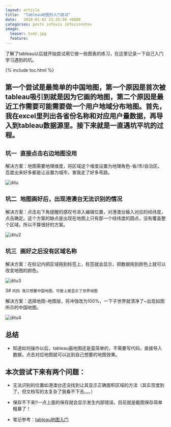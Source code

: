 ```yaml
---
layout: article
title:  "Tableau地图的入门尝试"
date:   2018-01-02 21:35:50 +0800
categories: posts infovis infovisnotes
image:
  teaser: txm2.jpg
  feature: 
---
```


了解了tableau以后就开始尝试用它做一些图表的练习，在这里记录一下自己入门学习遇到的坑。

{% include toc.html %}

## 第一个尝试是最简单的中国地图，第一个原因是首次被tableau吸引到就是因为它画的地图，第二个原因是最近工作需要可能需要做一个用户地域分布地图。首先，我在excel里列出各省份名称和对应用户量数据，再导入到tableau数据源里。接下来就是一直遇坑平坑的过程。


## `坑一 直接点击右边地图没用`

解决方案：地图需要地理维度，将区域这个维度设置为地理角色-省/市/自治区。百度出来好多都是让设置为城市，害我走了好多弯路。

![ditu](https://image.ipaiban.com/upload-ueditor-image-20180106-1515179115750009355.jpg)


## `坑二 地图画好后，出现港澳台无法识别的情况`

解决方案：点击右下角提醒的感叹号进入编辑位置，对港澳台输入对应的经纬度，点击确定。这个方案的缺点是出现在地图上只有那一个经纬度的圆点，没有覆盖整个区域，所以不算很好的方案。

![ditu2](https://image.ipaiban.com/upload-ueditor-image-20180106-1515179305326048231.jpg)


## `坑三 画好之后没有区域名称`

解决方案：在标记内把区域拖到标签上，标签就会显示，把数据拖到颜色上就可以改变地图的颜色。

![ditu3](https://image.ipaiban.com/upload-ueditor-image-20180106-1515179452998019217.jpg)


3# `坑四 我只想要中国地图，可是上面显示了世界地图`

解决方案：选择地图-地图层，将冲蚀改为100%，一下子世界就清净了~出现如图所示的中国地图。

![ditu4](https://image.ipaiban.com/upload-ueditor-image-20180106-1515179546401050005.jpg)



## 总结
- 知道如何操作以后，tableau画地图还是蛮简单的，不需要写代码，直接导入数据，点击对应地图就可以达到自己想要的地图效果。

## 本次尝试下来有两个问题：

- 无法识别的位置如港澳台还没找到让其显示正确面积区域的方法（其实百度到了，但文档写的太复杂了我看不下去。。。）

- 保存不下来!!一点上面的保存就会显示发生内部错误，目前就是截图保存简单粗暴了！

- 笔记参考：<a href="https://zhuanlan.zhihu.com/p/29787021?:display_count=yes" target="_blank">tableau地图入门</a>
